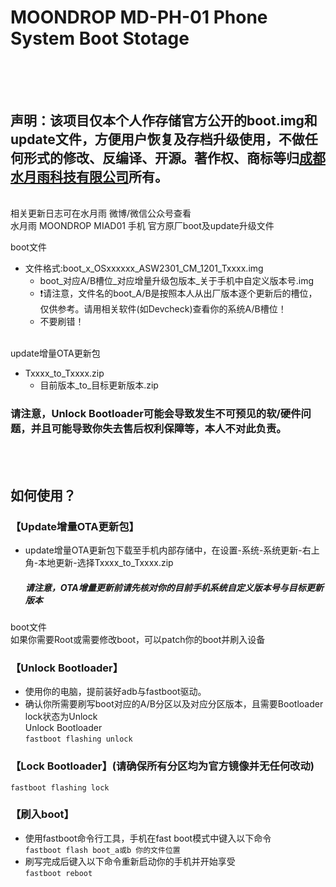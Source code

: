 # MOONDROP MD-PH-01 Phone System Boot Stotage<br><br><br>

声明：该项目仅本个人作存储官方公开的boot.img和update文件，方便用户恢复及存档升级使用，不做任何形式的修改、反编译、开源。著作权、商标等归[成都水月雨科技有限公司](https://moondroplab.com/)所有。
----
<br>
相关更新日志可在水月雨 微博/微信公众号查看
<br>
水月雨 MOONDROP MIAD01 手机 官方原厂boot及update升级文件<br>

boot文件<br>

* 文件格式:boot_x_OSxxxxxx_ASW2301_CM_1201_Txxxx.img
  * boot_对应A/B槽位_对应增量升级包版本_关于手机中自定义版本号.img
  * ❗请注意，文件名的boot_A/B是按照本人从出厂版本逐个更新后的槽位，仅供参考。请用相关软件(如Devcheck)查看你的系统A/B槽位！<br>
  * 不要刷错！

 <br>
 update增量OTA更新包<br>
 
* Txxxx_to_Txxxx.zip
  * 目前版本_to_目标更新版本.zip 

### 请注意，Unlock Bootloader可能会导致发生不可预见的软/硬件问题，并且可能导致你失去售后权利保障等，本人不对此负责。
<br>
<br>

如何使用？
----

 ### 【Update增量OTA更新包】<br>

* update增量OTA更新包下载至手机内部存储中，在设置-系统-系统更新-右上角-本地更新-选择Txxxx_to_Txxxx.zip
    #####  请注意，OTA增量更新前请先核对你的目前手机系统自定义版本号与目标更新版本
boot文件<br>
如果你需要Root或需要修改boot，可以patch你的boot并刷入设备<br>

### 【Unlock Bootloader】
  *  使用你的电脑，提前装好adb与fastboot驱动。
  *  确认你所需要刷写boot对应的A/B分区以及对应分区版本，且需要Bootloader lock状态为Unlock<br>
    Unlock Bootloader<br>
    ```
   fastboot flashing unlock
    ```
### 【Lock Bootloader】(请确保所有分区均为官方镜像并无任何改动)<br>
   ```
   fastboot flashing lock
   ```
### 【刷入boot】
  *  使用fastboot命令行工具，手机在fast boot模式中键入以下命令<br>
    ```
    fastboot flash boot_a或b 你的文件位置
    ```
  *  刷写完成后键入以下命令重新启动你的手机并开始享受<br>
    ```fastboot reboot```
<br>
